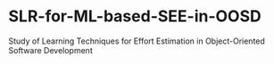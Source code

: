 # SLR-for-ML-based-SEE-in-OOSD
Study of Learning Techniques for Effort Estimation  in Object-Oriented Software Development
